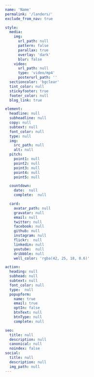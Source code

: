 ```yaml
---
name: 'Name'
permalink: '/landers/'
exclude_from_nav: true

style:
  media:
    img:
      url_path: null
      pattern: false
      parallax: true
      overlay: 'dark'
      blur: false
    video:
      url_path: null
      type: 'video/mp4'  
      posterurl_path: ''
  sectioncolor: 'bgclear'
  tint_color: null
  stickyfooter: true
  footer_color: null
  blog_link: true

element:
  headline: null
  subheadline: null
  copy: null
  subtext: null
  font_color: null  
  type: null
  img:
    src_path: null
    alt: null
  pitch:
    point1: null
    point2: null
    point3: null
    point4: null
    point5: null

  countdown:
    date:  null  
    complete:  null

  card:
    avatar_path: null
    gravatar: null
    email: null
    twitter: null
    facebook: null
    github: null
    instagram: null
    flickr:  null
    linkedin: null
    youtube:  null
    dribbble: null
    well_color: 'rgba(42, 25, 18, 0.6)'

action:
  heading: null
  subhead: null
  subtext: null
  font_color: null  
  type:  null
  popupform:
    name: true
    email: true
    optIn: false
    btnText: null
    btnType: null
    complete: null

seo:
  title: null
  description: null
  canonical: null
  noindex: false
social:
  title: null
  description: null
  img_path: null
---
```

